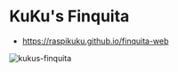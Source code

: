 # KuKu's Finquita

* https://raspikuku.github.io/finquita-web

![kukus-finquita](https://cloud.githubusercontent.com/assets/6900962/18484587/b3e02cd4-79ae-11e6-8a80-3622c04de83d.png)
